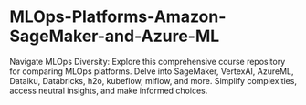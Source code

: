 # MLOps-Platforms-Amazon-SageMaker-and-Azure-ML 
Navigate MLOps Diversity: Explore this comprehensive course repository for comparing MLOps platforms. Delve into SageMaker, VertexAI, AzureML, Dataiku, Databricks, h2o, kubeflow, mlflow, and more. Simplify complexities, access neutral insights, and make informed choices.

